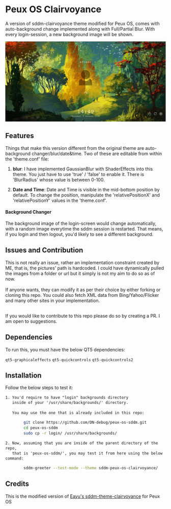 # Peux OS Clairvoyance

A version of sddm-clairvoyance theme modified for 
Peux OS, comes with auto-background 
change implemented along with Full/Partial Blur. 
With every login-session, a new background image 
will be shown. 

![](https://github.com/DN-debug/peux-os-sddm/blob/master/sddm-peux.png)
## Features

Things that make this version different from the original theme are auto-background changer/blur/date&time. Two of these are editable from
within the 'theme.conf' file:

1. <b>blur</b>: 
    I have implemented GaussianBlur with ShaderEffects into this theme.
    You just have to use 'true' / 'false' to enable it. 
    There is 'BlurRadius' whose value is between 0-100.

2. <b>Date and Time</b>: 
    Date and Time is visible in the mid-bottom position by default.
    To change the position, manipulate the 'relativePositionX' and 'relativePositionY'
    values in the 'theme.conf'.

#### Background Changer

The background image of the login-screen would change automatically, with a random image everytime the sddm session
is restarted. That means, if you login and then logout, you'd likely to see a different background.

## Issues and Contribution

This is not really an issue, rather an implementation constraint created by ME, that is, the pictures' path is hardcoded. I could have dynamically pulled the images from a 
folder or url but it simply is not my aim to do so as of now. <br><br>
If anyone wants, they can modify it as per their choice by either forking or cloning this repo. You could also fetch 
XML data from Bing/Yahoo/Flicker and many other sites in your implementation. <br><br> 

If you would like to contribute to this repo please do so by creating a PR. I am open to suggestions.

## Dependencies

To run this, you must have the below QT5 dependencies:

`qt5-graphicaleffects`
`qt5-quickcontrols`
`qt5-quickcontrols2`

## Installation

Follow the below steps to test it:

    1. You'd require to have "login" backgrounds directory
       inside of your '/usr/share/backgrounds/' directory.

       You may use the one that is already included in this repo:

```bash
        git clone https://github.com/DN-debug/peux-os-sddm.git
        cd peux-os-sddm
        sudo cp -r login/ /usr/share/backgrounds/
```

    2. Now, assuming that you are inside of the parent directory of the repo,
       that is 'peux-os-sddm/', you may test it from here using the below command:

```bash
        sddm-greeter --test-mode --theme sddm-peux-os-clairvoyance/
```
    
## Credits

This is the modified version of [Eayu's sddm-theme-clairvoyance](https://github.com/eayus/sddm-theme-clairvoyance) for Peux OS

